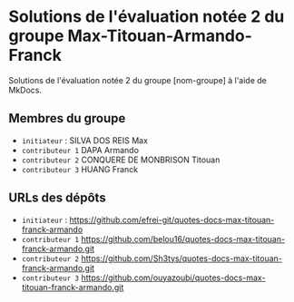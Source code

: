 # Solutions de l'évaluation notée 2 du groupe Max-Titouan-Armando-Franck

Solutions de l'évaluation notée 2 du groupe [nom-groupe] à l'aide de MkDocs.

## Membres du groupe

- `initiateur` : SILVA DOS REIS Max
- `contributeur 1` DAPA Armando
- `contributeur 2` CONQUERE DE MONBRISON Titouan
- `contributeur 3` HUANG Franck

## URLs des dépôts

- `initiateur` : https://github.com/efrei-git/quotes-docs-max-titouan-franck-armando
- `contributeur 1` https://github.com/belou16/quotes-docs-max-titouan-franck-armando.git
- `contributeur 2` https://github.com/Sh3tys/quotes-docs-max-titouan-franck-armando.git
- `contributeur 3` https://github.com/ouyazoubi/quotes-docs-max-titouan-franck-armando.git